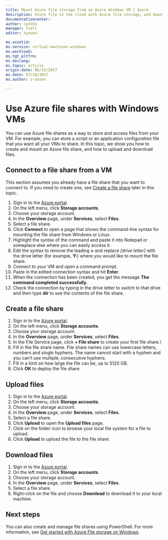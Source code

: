```yaml
---
title: Mount Azure file storage from an Azure Windows VM | Azure
description: Store file in the cloud with Azure file storage, and mount your cloud file share from an Azure virtual machine (VM).
documentationcenter: 
author: cynthn
manager: timlt
editor: tysonn

ms.assetid: 
ms.service: virtual-machines-windows
ms.workload: 
ms.tgt_pltfrm: 
ms.devlang: 
ms.topic: article
origin.date: 06/15/2017
ms.date: 07/10/2017
ms.author: v-dazen

---
```


# Use Azure file shares with Windows VMs 

You can use Azure file shares as a way to store and access files from your VM. For example, you can store a script or an application configuration file that you want all your VMs to share. In this topic, we show you how to create and mount an Azure file share, and how to upload and download files.

## Connect to a file share from a VM

This section assumes you already have a file share that you want to connect to. If you need to create one, see [Create a file share](#create-a-file-share) later in this topic.

1. Sign in to the [Azure portal](https://portal.azure.cn).
2. On the left menu, click **Storage accounts**.
3. Choose your storage account.
4. In the **Overview** page, under **Services**, select **Files**.
5. Select a file share.
6. Click **Connect** to open a page that shows the command-line syntax for mounting the file share from Windows or Linux.
7. Highlight the syntax of the command and paste it into Notepad or someplace else where you can easily access it. 
8. Edit the syntax to remove the leading **>** and replace *[drive letter]* with the drive letter (for example, **Y:**) where you would like to mount the file share.
8. Connect to your VM and open a command prompt.
9. Paste in the edited connection syntax and hit **Enter**.
10. When the connection has been created, you get the message **The command completed successfully.**
11. Check the connection by typing in the drive letter to switch to that drive and then type **dir** to see the contents of the file share.

## Create a file share 
1. Sign in to the [Azure portal](https://portal.azure.cn).
2. On the left menu, click **Storage accounts**.
3. Choose your storage account.
4. In the **Overview** page, under **Services**, select **Files**.
5. In the File Service page, click **+ File share** to create your first file share.\
6. Fill in the file share name. File share names can use lowercase letters, numbers and single hyphens. The name cannot start with a hyphen and you can't use multiple, consecutive hyphens. 
7. Fill in a limit on how large the file can be, up to 5120 GB.
8. Click **OK** to deploy the file share.

## Upload files
1. Sign in to the [Azure portal](https://portal.azure.cn).
2. On the left menu, click **Storage accounts**.
3. Choose your storage account.
4. In the **Overview** page, under **Services**, select **Files**.
5. Select a file share.
6. Click **Upload** to open the **Upload files** page.
7. Click on the folder icon to browse your local file system for a file to upload.   
8. Click **Upload** to upload the file to the file share.

## Download files
1. Sign in to the [Azure portal](https://portal.azure.cn).
2. On the left menu, click **Storage accounts**.
3. Choose your storage account.
4. In the **Overview** page, under **Services**, select **Files**.
5. Select a file share.
6. Right-click on the file and choose **Download** to download it to your local machine.

## Next steps

You can also create and manage file shares using PowerShell. For more information, see [Get started with Azure File storage on Windows](../../storage/storage-dotnet-how-to-use-files.md).